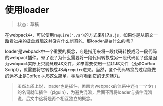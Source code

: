 # 使用loader

> 状态：草稿

在webpack中，可以使用`require('./a')`的方式来引入`a.js`，如果你是从前文一路看过来的话会发现这并没有什么新奇的。那loader是做什么的呢？

loader是webpack中一个重要的概念，它是指用来将一段代码转换成另一段代码的webpack插件。晕了没？为什么需要将一段代码转换成另一段代码呢？这是因为webpack实际上只能处理JS文件，如果需要使用一些非JS文件（比如Coffee Script），就需要将它转换成JS再`require`进来。当然，这个代码转换的过程能做的远不止是Coffee->JS这么简单，稍后将看到它的无穷魅力。

> 虽然本质上说，loader也是插件，但因为webpack的体系中还有一个专门的名词就叫插件（plguin），为避免混淆，后面不再将loader与插件混淆说，后文中这将是两个相互独立的概念。

